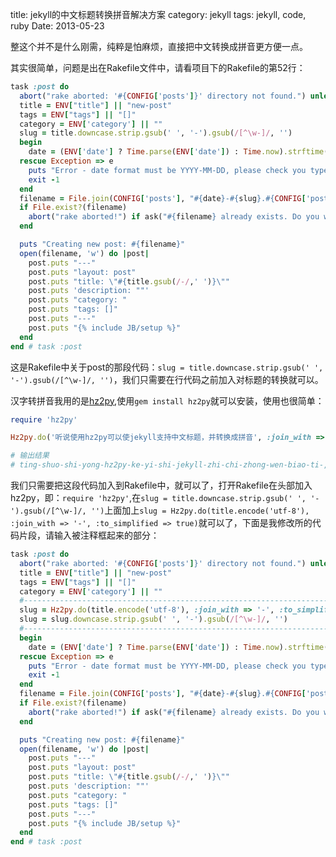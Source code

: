 title: jekyll的中文标题转换拼音解决方案
category: jekyll
tags: jekyll, code, ruby
Date: 2013-05-23

整这个并不是什么刚需，纯粹是怕麻烦，直接把中文转换成拼音更方便一点。

其实很简单，问题是出在Rakefile文件中，请看项目下的Rakefile的第52行：

```ruby
task :post do
  abort("rake aborted: '#{CONFIG['posts']}' directory not found.") unless FileTest.directory?(CONFIG['posts'])
  title = ENV["title"] || "new-post"
  tags = ENV["tags"] || "[]"
  category = ENV['category'] || ""
  slug = title.downcase.strip.gsub(' ', '-').gsub(/[^\w-]/, '')
  begin
    date = (ENV['date'] ? Time.parse(ENV['date']) : Time.now).strftime('%Y-%m-%d')
  rescue Exception => e
    puts "Error - date format must be YYYY-MM-DD, please check you typed it correctly!"
    exit -1
  end
  filename = File.join(CONFIG['posts'], "#{date}-#{slug}.#{CONFIG['post_ext']}")
  if File.exist?(filename)
    abort("rake aborted!") if ask("#{filename} already exists. Do you want to overwrite?", ['y', 'n']) == 'n'
  end

  puts "Creating new post: #{filename}"
  open(filename, 'w') do |post|
    post.puts "---"
    post.puts "layout: post"
    post.puts "title: \"#{title.gsub(/-/,' ')}\""
    post.puts 'description: ""'
    post.puts "category: "
    post.puts "tags: []"
    post.puts "---"
    post.puts "{% include JB/setup %}"
  end
end # task :post
```

这是Rakefile中关于post的那段代码：`slug = title.downcase.strip.gsub(' ', '-').gsub(/[^\w-]/, '')`，我们只需要在行代码之前加入对标题的转换就可以。

汉字转拼音我用的是[hz2py](https://github.com/elvuel/hz2py),使用`gem install hz2py`就可以安装，使用也很简单：

```ruby
require 'hz2py'

Hz2py.do('听说使用hz2py可以使jekyll支持中文标题，并转换成拼音', :join_with => '-', :to_simplified => true)

# 输出结果
# ting-shuo-shi-yong-hz2py-ke-yi-shi-jekyll-zhi-chi-zhong-wen-biao-ti-,-bing-zhuan-huan-cheng-pin-yin
```

我们只需要把这段代码加入到Rakefile中，就可以了，打开Rakefile在头部加入hz2py，即：`require 'hz2py'`,在`slug = title.downcase.strip.gsub(' ', '-').gsub(/[^\w-]/, '')`上面加上`slug = Hz2py.do(title.encode('utf-8'), :join_with => '-', :to_simplified => true)`就可以了，下面是我修改所的代码片段，请输入被注释框起来的部分：

```ruby
task :post do
  abort("rake aborted: '#{CONFIG['posts']}' directory not found.") unless FileTest.directory?(CONFIG['posts'])
  title = ENV["title"] || "new-post"
  tags = ENV["tags"] || "[]"
  category = ENV['category'] || ""
  #--------------------------------------------------------------------------------------
  slug = Hz2py.do(title.encode('utf-8'), :join_with => '-', :to_simplified => true)
  slug = slug.downcase.strip.gsub(' ', '-').gsub(/[^\w-]/, '')
  #--------------------------------------------------------------------------------------
  begin
    date = (ENV['date'] ? Time.parse(ENV['date']) : Time.now).strftime('%Y-%m-%d')
  rescue Exception => e
    puts "Error - date format must be YYYY-MM-DD, please check you typed it correctly!"
    exit -1
  end
  filename = File.join(CONFIG['posts'], "#{date}-#{slug}.#{CONFIG['post_ext']}")
  if File.exist?(filename)
    abort("rake aborted!") if ask("#{filename} already exists. Do you want to overwrite?", ['y', 'n']) == 'n'
  end

  puts "Creating new post: #{filename}"
  open(filename, 'w') do |post|
    post.puts "---"
    post.puts "layout: post"
    post.puts "title: \"#{title.gsub(/-/,' ')}\""
    post.puts 'description: ""'
    post.puts "category: "
    post.puts "tags: []"
    post.puts "---"
    post.puts "{% include JB/setup %}"
  end
end # task :post
```

